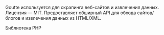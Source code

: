 Goutte используется для скрапинга веб-сайтов и извлечения данных. Лицензия — MIT. Предоставляет обширный API для обхода сайтов/блогов и извлечения данных из HTML/XML.

Библиотека PHP
